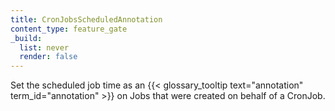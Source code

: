 ```yaml
---
title: CronJobsScheduledAnnotation
content_type: feature_gate
_build:
  list: never
  render: false
---
```

Set the scheduled job time as an
{{< glossary_tooltip text="annotation" term_id="annotation" >}} on Jobs that were created
on behalf of a CronJob.
